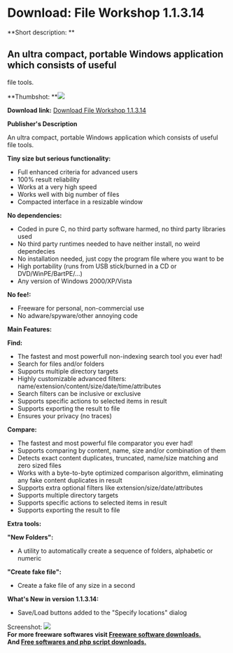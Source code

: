 # Download: File Workshop 1.1.3.14

**Short description: **

## An ultra compact, portable Windows application which consists of useful
file tools.

  
**Thumbshot: **![](http://www.freewarefiles.com/screenshot/fileworkshop_md.jpg)   
  
**Download link:** [Download File Workshop 1.1.3.14](http://freesoftwares.boysofts.com/File-Workshop_program_42968.html)  
  

**Publisher's Description**  
  

An ultra compact, portable Windows application which consists of useful file
tools.

**Tiny size but serious functionality:**

  * Full enhanced criteria for advanced users 
  * 100% result reliability 
  * Works at a very high speed 
  * Works well with big number of files 
  * Compacted interface in a resizable window 

**No dependencies:**

  * Coded in pure C, no third party software harmed, no third party libraries used 
  * No third party runtimes needed to have neither install, no weird dependecies 
  * No installation needed, just copy the program file where you want to be 
  * High portability (runs from USB stick/burned in a CD or DVD/WinPE/BartPE/...) 
  * Any version of Windows 2000/XP/Vista 

**No fee!:**

  * Freeware for personal, non-commercial use 
  * No adware/spyware/other annoying code 

**Main Features:**

**Find:**

  * The fastest and most powerfull non-indexing search tool you ever had! 
  * Search for files and/or folders 
  * Supports multiple directory targets 
  * Highly customizable advanced filters: name/extension/content/size/date/time/attributes 
  * Search filters can be inclusive or exclusive 
  * Supports specific actions to selected items in result 
  * Supports exporting the result to file 
  * Ensures your privacy (no traces) 

**Compare:**

  * The fastest and most powerful file comparator you ever had! 
  * Supports comparing by content, name, size and/or combination of them 
  * Detects exact content duplicates, truncated, name/size matching and zero sized files 
  * Works with a byte-to-byte optimized comparison algorithm, eliminating any fake content duplicates in result 
  * Supports extra optional filters like extension/size/date/attributes 
  * Supports multiple directory targets 
  * Supports specific actions to selected items in result 
  * Supports exporting the result to file 

**Extra tools:**

**"New Folders":**

  * A utility to automatically create a sequence of folders, alphabetic or numeric 

**"Create fake file":**

  * Create a fake file of any size in a second 

**What's New in version 1.1.3.14:**

  * Save/Load buttons added to the "Specify locations" dialog 

  
  
Screenshot: ![](http://www.freewarefiles.com/screenshot/fileworkshop.jpg)  
**For more freeware softwares visit [Freeware software downloads.](http://freesoftwares.boysofts.com/)**   
**And [Free softwares and php script downloads.](http://www.boysofts.com/)**

